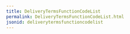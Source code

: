```yaml
---
title: DeliveryTermsFunctionCodeList
permalink: DeliveryTermsFunctionCodeList.html
jsonid: deliverytermsfunctioncodelist
---
```

